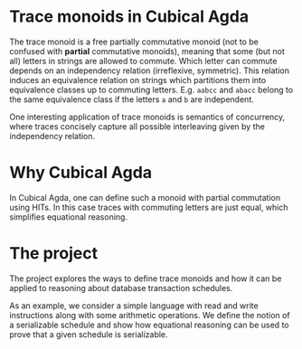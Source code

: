 # Trace monoids in Cubical Agda

The trace monoid is a free partially commutative monoid (not to be confused with **partial** commutative monoids), meaning that some (but not all) letters in strings are allowed to commute.
Which letter can commute depends on an independency relation (irreflexive, symmetric). 
This relation induces an equivalence relation on strings which partitions them into equivalence classes up to commuting letters.
E.g. `aabcc` and `abacc` belong to the same equivalence class if the letters `a` and `b` are independent.

One interesting application of trace monoids is semantics of concurrency, where traces concisely capture all possible interleaving given by the independency relation.

# Why Cubical Agda

In Cubical Agda, one can define such a monoid with partial commutation using HITs.
In this case traces with commuting letters are just equal, which simplifies equational reasoning.

# The project

The project explores the ways to define trace monoids and how it can be applied to reasoning about database transaction schedules.

As an example, we consider a simple language with read and write instructions along with some arithmetic operations.
We define the notion of a serializable schedule and show how equational reasoning can be used to prove that a given schedule is serializable.
